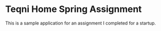 # Teqni Home Spring Assignment

This is a sample application for an assignment I completed for a startup.
